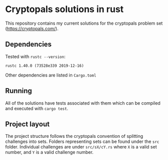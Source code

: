 # Cryptopals solutions in rust
This repository contains my current solutions for the cryptopals problem set (https://cryptopals.com/).

## Dependencies
Tested with `rustc --version`:
```
rustc 1.40.0 (73528e339 2019-12-16)
```
Other dependencies are listed in `Cargo.toml`
## Running
All of the solutions have tests associated with them which can be compiled and executed with `cargo test`.

## Project layout
The project structure follows the cryptopals convention of splitting challenges into sets. Folders representing sets can be found under the `src` folder. Individual challenges are under `src/sX/cY.rs` where `X` is a valid set number, and `Y` is a valid challenge number.
